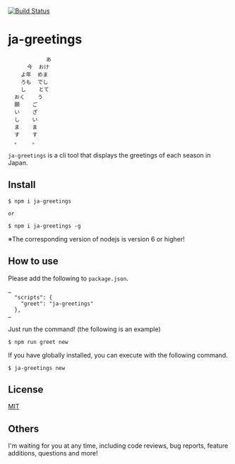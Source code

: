 [![Build Status](https://travis-ci.org/k-kuwahara/ja-greetings.svg?branch=master)](https://travis-ci.org/k-kuwahara/ja-greetings)

# ja-greetings
```
            あ
      今  おけ
    よ年  めま
    ろも  でし
    し    とて
  おく    う
  願    ご
  い    ざ
  し    い
  ま    ま
  す    す
  。    。
```

`ja-greetings` is a cli tool that displays the greetings of each season in Japan.


## Install
```
$ npm i ja-greetings

or

$ npm i ja-greetings -g
```
※The corresponding version of nodejs is version 6 or higher!


## How to use

Please add the following to `package.json`.
```
…
  "scripts": {
    "greet": "ja-greetings"
  },
…
```

Just run the command! (the following is an example)
```
$ npm run greet new
```

If you have globally installed, you can execute with the following command.

```
$ ja-greetings new
```


## License
[MIT](https://github.com/k-kuwahara/ja-greetings/blob/master/LICENSE)


## Others
I'm waiting for you at any time, including code reviews, bug reports, feature additions, questions and more!
